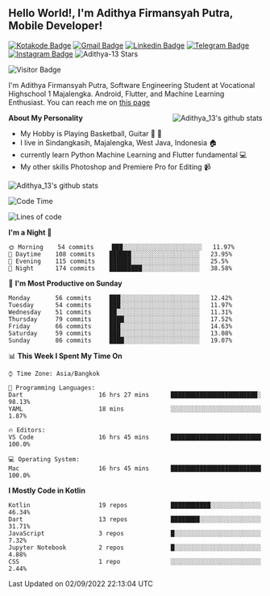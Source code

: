 
## Hello World!, I'm Adithya Firmansyah Putra, Mobile Developer!

[![Kotakode Badge](https://img.shields.io/badge/-Kotakode-green?style=plastic&logo=Kotakode&link=https://kotakode.com/users/527/adithya-13)](https://kotakode.com/users/527/adithya-13)
[![Gmail Badge](https://img.shields.io/badge/-Gmail-white?style=plastic&logo=Gmail&link=mailto:aditputrafirmansyah@gmail.com)](mailto:aditputrafirmansyah@gmail.com)
[![Linkedin Badge](https://img.shields.io/badge/-LinkedIn-blue?style=plastic&logo=Linkedin&link=https://www.linkedin.com/in/aditputrafirmansyah/)](https://www.linkedin.com/in/aditputrafirmansyah/) 
[![Telegram Badge](https://img.shields.io/badge/-Telegram-blue?style=plastic&logo=telegram&link=https://t.me/Adithya_13)](https://t.me/Adithya_13) 
[![Instagram Badge](https://img.shields.io/badge/-Instagram-white?style=plastic&logo=instagram&link=https://www.instagram.com/adithya_firmansyahputra/)](https://www.instagram.com/adithya_firmansyahputra/)
![Adithya-13 Stars](https://img.shields.io/github/stars/Adithya-13?affiliations=OWNER&style=social)

![Visitor Badge](https://visitor-badge.laobi.icu/badge?page_id=Adithya-13.Adithya-13)

I'm Adithya Firmansyah Putra, Software Engineering Student at Vocational Highschool 1 Majalengka. Android, Flutter, and Machine Learning Enthusiast. You can reach me on [this page](https://msha.ke/adithya_13/)

<img align="right" alt="Adithya_13's github stats" src="https://github-readme-stats.vercel.app/api/top-langs/?username=Adithya-13&theme=radical&show_icons=true&hide_border=true&line_height=24"/>

**About My Personality**

- My Hobby is Playing Basketball, Guitar :basketball: :guitar: 
- I live in Sindangkasih, Majalengka, West Java, Indonesia :house:
- currently learn Python Machine Learning and Flutter fundamental :computer:
- My other skills Photoshop and Premiere Pro for Editing :video_camera:

<img alt="Adithya_13's github stats" src="https://github-readme-stats.vercel.app/api?username=Adithya-13&count_private=true&show_icons=true&hide_border=true&include_all_commits=true&line_height=24&theme=radical"/>

<!--START_SECTION:waka-->
![Code Time](http://img.shields.io/badge/Code%20Time-1%2C409%20hrs%2047%20mins-blue)

![Lines of code](https://img.shields.io/badge/From%20Hello%20World%20I%27ve%20Written-1%20Million%20lines%20of%20code-blue)

**I'm a Night 🦉** 

```text
🌞 Morning    54 commits     ███░░░░░░░░░░░░░░░░░░░░░░   11.97% 
🌆 Daytime    108 commits    ██████░░░░░░░░░░░░░░░░░░░   23.95% 
🌃 Evening    115 commits    ██████░░░░░░░░░░░░░░░░░░░   25.5% 
🌙 Night      174 commits    █████████░░░░░░░░░░░░░░░░   38.58%

```
📅 **I'm Most Productive on Sunday** 

```text
Monday       56 commits     ███░░░░░░░░░░░░░░░░░░░░░░   12.42% 
Tuesday      54 commits     ███░░░░░░░░░░░░░░░░░░░░░░   11.97% 
Wednesday    51 commits     ██░░░░░░░░░░░░░░░░░░░░░░░   11.31% 
Thursday     79 commits     ████░░░░░░░░░░░░░░░░░░░░░   17.52% 
Friday       66 commits     ███░░░░░░░░░░░░░░░░░░░░░░   14.63% 
Saturday     59 commits     ███░░░░░░░░░░░░░░░░░░░░░░   13.08% 
Sunday       86 commits     ████░░░░░░░░░░░░░░░░░░░░░   19.07%

```


📊 **This Week I Spent My Time On** 

```text
⌚︎ Time Zone: Asia/Bangkok

💬 Programming Languages: 
Dart                     16 hrs 27 mins      ████████████████████████░   98.13% 
YAML                     18 mins             ░░░░░░░░░░░░░░░░░░░░░░░░░   1.87%

🔥 Editors: 
VS Code                  16 hrs 45 mins      █████████████████████████   100.0%

💻 Operating System: 
Mac                      16 hrs 45 mins      █████████████████████████   100.0%

```

**I Mostly Code in Kotlin** 

```text
Kotlin                   19 repos            ███████████░░░░░░░░░░░░░░   46.34% 
Dart                     13 repos            ████████░░░░░░░░░░░░░░░░░   31.71% 
JavaScript               3 repos             █░░░░░░░░░░░░░░░░░░░░░░░░   7.32% 
Jupyter Notebook         2 repos             █░░░░░░░░░░░░░░░░░░░░░░░░   4.88% 
CSS                      1 repo              ░░░░░░░░░░░░░░░░░░░░░░░░░   2.44%

```



 Last Updated on 02/09/2022 22:13:04 UTC
<!--END_SECTION:waka-->
